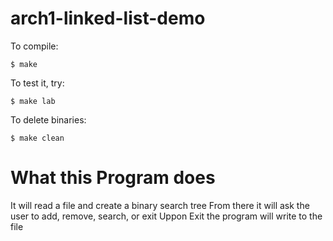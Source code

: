 # arch1-linked-list-demo

To compile:
~~~
$ make
~~~

To test it, try:
~~~
$ make lab
~~~

To delete binaries:
~~~
$ make clean
~~~

# What this Program does #
It will read a file and create a binary search tree
From there it will ask the user to add, remove, search, or exit
Uppon Exit the program will write to the file

